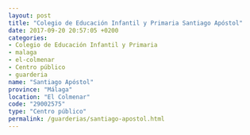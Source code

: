 ```yaml
---
layout: post
title: "Colegio de Educación Infantil y Primaria Santiago Apóstol"
date: 2017-09-20 20:57:05 +0200
categories:
- Colegio de Educación Infantil y Primaria
- malaga
- el-colmenar
- Centro público
- guarderia
name: "Santiago Apóstol"
province: "Málaga"
location: "El Colmenar"
code: "29002575"
type: "Centro público"
permalink: /guarderias/santiago-apostol.html
---
```

